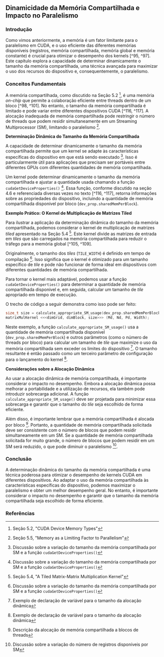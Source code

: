 ## Dinamicidade da Memória Compartilhada e Impacto no Paralelismo

### Introdução
Como vimos anteriormente, a memória é um fator limitante para o paralelismo em CUDA, e o uso eficiente das diferentes memórias disponíveis (registros, memória compartilhada, memória global e memória constante) é crucial para otimizar o desempenho dos kernels [^95, ^97]. Este capítulo explora a capacidade de determinar dinamicamente o tamanho da memória compartilhada, uma técnica avançada para maximizar o uso dos recursos do dispositivo e, consequentemente, o paralelismo.

### Conceitos Fundamentais

A memória compartilhada, como discutido na Seção 5.2 [^97], é uma memória *on-chip* que permite a colaboração eficiente entre threads dentro de um bloco [^98, ^101]. No entanto, o tamanho da memória compartilhada é limitado e pode variar entre diferentes dispositivos CUDA [^116, ^117]. A alocação inadequada de memória compartilhada pode restringir o número de threads que podem residir simultaneamente em um Streaming Multiprocessor (SM), limitando o paralelismo [^115].

**Determinação Dinâmica do Tamanho da Memória Compartilhada**

A capacidade de determinar dinamicamente o tamanho da memória compartilhada permite que um kernel se adapte às características específicas do dispositivo em que está sendo executado [^117]. Isso é particularmente útil para aplicações que precisam ser portáveis entre diferentes GPUs com diferentes quantidades de memória compartilhada.

Um kernel pode determinar dinamicamente o tamanho da memória compartilhada e ajustar a quantidade usada chamando a função `cudaGetDeviceProperties()` [^117]. Essa função, conforme discutido na seção 4.6 e referenciada diversas vezes no texto [^116, ^117], retorna informações sobre as propriedades do dispositivo, incluindo a quantidade de memória compartilhada disponível por bloco (`dev_prop.sharedMemPerBlock`).

**Exemplo Prático: O Kernel de Multiplicação de Matrizes Tiled**

Para ilustrar a aplicação da determinação dinâmica do tamanho da memória compartilhada, podemos considerar o kernel de multiplicação de matrizes *tiled* apresentado na Seção 5.4 [^109].  Este kernel divide as matrizes de entrada em *tiles* que são carregados na memória compartilhada para reduzir o tráfego para a memória global [^105, ^109].

Originalmente, o tamanho dos *tiles* (`TILE_WIDTH`) é definido em tempo de compilação [^117]. Isso significa que o kernel é otimizado para um tamanho específico de *tile* e pode não funcionar de forma ideal em dispositivos com diferentes quantidades de memória compartilhada.

Para tornar o kernel mais adaptável, podemos usar a função `cudaGetDeviceProperties()` para determinar a quantidade de memória compartilhada disponível e, em seguida, calcular um tamanho de *tile* apropriado em tempo de execução.

O trecho de código a seguir demonstra como isso pode ser feito:

```c++
size_t size = calculate_appropriate_SM_usage(dev_prop.sharedMemPerBlock,...);
matrixMulKernel <<<dimGrid, dimBlock, size>>> (Md, Nd, Pd, Width);
```

Neste exemplo, a função `calculate_appropriate_SM_usage()` usa a quantidade de memória compartilhada disponível (`dev_prop.sharedMemPerBlock`) e outros parâmetros (como o número de threads por bloco) para calcular um tamanho de *tile* que maximize o uso da memória compartilhada sem exceder os limites do dispositivo [^118]. O tamanho resultante é então passado como um terceiro parâmetro de configuração para o lançamento do kernel [^118].

**Considerações sobre a Alocação Dinâmica**

Ao usar a alocação dinâmica de memória compartilhada, é importante considerar o impacto no desempenho. Embora a alocação dinâmica possa melhorar a portabilidade e a utilização de recursos, ela também pode introduzir sobrecarga adicional. A função `calculate_appropriate_SM_usage()` deve ser projetada para minimizar essa sobrecarga e garantir que o tamanho do *tile* seja escolhido de forma eficiente.

Além disso, é importante lembrar que a memória compartilhada é alocada por bloco [^98]. Portanto, a quantidade de memória compartilhada solicitada deve ser consistente com o número de blocos que podem residir simultaneamente em um SM. Se a quantidade de memória compartilhada solicitada for muito grande, o número de blocos que podem residir em um SM será reduzido, o que pode diminuir o paralelismo [^116].

### Conclusão
A determinação dinâmica do tamanho da memória compartilhada é uma técnica poderosa para otimizar o desempenho de kernels CUDA em diferentes dispositivos. Ao adaptar o uso da memória compartilhada às características específicas do dispositivo, podemos maximizar o paralelismo e obter um melhor desempenho geral. No entanto, é importante considerar o impacto no desempenho e garantir que o tamanho da memória compartilhada seja escolhido de forma eficiente.

### Referências
[^95]: Introdução ao Capítulo 5, "CUDA Memories"
[^97]: Seção 5.2, "CUDA Device Memory Types"
[^98]: Descrição da alocação de memória compartilhada a blocos de threads
[^101]: Eficiência da memória compartilhada para comunicação entre threads
[^105]: Seção 5.3, "A Strategy for Reducing Global Memory Traffic"
[^109]: Seção 5.4, "A Tiled Matrix-Matrix Multiplication Kernel"
[^115]: Seção 5.5, "Memory as a Limiting Factor to Parallelism"
[^116]: Discussão sobre a variação do número de registros disponíveis por SM
[^117]: Discussão sobre a variação do tamanho da memória compartilhada por SM e a função `cudaGetDeviceProperties()`
[^118]: Exemplo de declaração de variável para o tamanho da alocação dinâmica

<!-- END -->